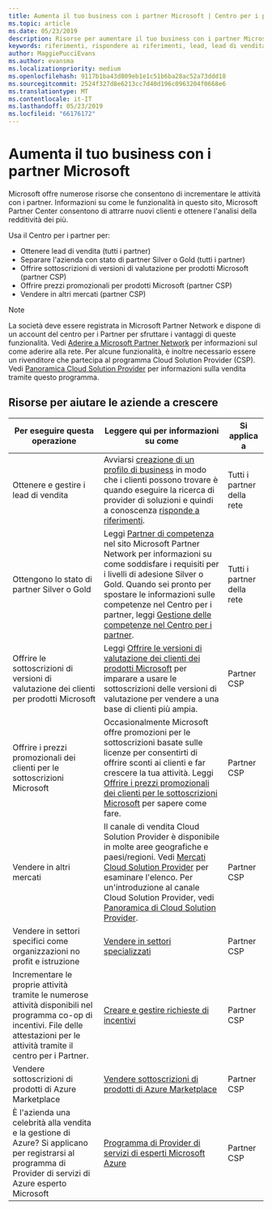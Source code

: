 ```yaml
---
title: Aumenta il tuo business con i partner Microsoft | Centro per i partner
ms.topic: article
ms.date: 05/23/2019
description: Risorse per aumentare il tuo business con i partner Microsoft. Include come ottenere i lead di vendita (riferimenti) da Microsoft.
keywords: riferimenti, rispondere ai riferimenti, lead, lead di vendita, profilo di marketing, profilo aziendale, aumentare il business, opportunità commerciali, competenze, appartenenza silver, appartenenza gold, offerte di versioni di valutazione, espansione del mercato, cloud nazionale
author: MaggiePucciEvans
ms.author: evansma
ms.localizationpriority: medium
ms.openlocfilehash: 9117b1ba43d809eb1e1c51b6ba28ac52a73ddd18
ms.sourcegitcommit: 2524f327d8e6213cc7d40d196c0963204f0668e6
ms.translationtype: MT
ms.contentlocale: it-IT
ms.lasthandoff: 05/23/2019
ms.locfileid: "66176172"
---
```

# <a name="grow-your-microsoft-partner-business"></a>Aumenta il tuo business con i partner Microsoft 

Microsoft offre numerose risorse che consentono di incrementare le attività con i partner. Informazioni su come le funzionalità in questo sito, Microsoft Partner Center consentono di attrarre nuovi clienti e ottenere l'analisi della redditività dei più.

Usa il Centro per i partner per:

- Ottenere lead di vendita (tutti i partner)
- Separare l'azienda con stato di partner Silver o Gold (tutti i partner)
- Offrire sottoscrizioni di versioni di valutazione per prodotti Microsoft (partner CSP)
- Offrire prezzi promozionali per prodotti Microsoft (partner CSP)
- Vendere in altri mercati (partner CSP)

> [!NOTE]  
> La società deve essere registrata in Microsoft Partner Network e dispone di un account del centro per i Partner per sfruttare i vantaggi di queste funzionalità. Vedi [Aderire a Microsoft Partner Network](mpn-overview.md) per informazioni sul come aderire alla rete. Per alcune funzionalità, è inoltre necessario essere un rivenditore che partecipa al programma Cloud Solution Provider (CSP). Vedi [Panoramica Cloud Solution Provider](csp-overview.md) per informazioni sulla vendita tramite questo programma.

## <a name="resources-to-help-your-business-grow"></a>Risorse per aiutare le aziende a crescere

|  **Per eseguire questa operazione**  |  **Leggere qui per informazioni su come**  |  **Si applica a**  |
|--------------|-----------|--------------
| Ottenere e gestire i lead di vendita | Avviarsi [creazione di un profilo di business](create-a-marketing-profile.md) in modo che i clienti possono trovare è quando eseguire la ricerca di provider di soluzioni e quindi a conoscenza [risponde a riferimenti](responding-to-referrals.md). | Tutti i partner della rete |
| Ottengono lo stato di partner Silver o Gold | Leggi [Partner di competenza](https://partner.microsoft.com/membership/competencies) nel sito Microsoft Partner Network per informazioni su come soddisfare i requisiti per i livelli di adesione Silver o Gold. Quando sei pronto per spostare le informazioni sulle competenze nel Centro per i partner, leggi [Gestione delle competenze nel Centro per i partner](competencies.md). | Tutti i partner della rete |
| Offrire le sottoscrizioni di versioni di valutazione dei clienti per prodotti Microsoft | Leggi [Offrire le versioni di valutazione dei clienti dei prodotti Microsoft](offer-your-customers-trials-of-microsoft-products.md) per imparare a usare le sottoscrizioni delle versioni di valutazione per vendere a una base di clienti più ampia.| Partner CSP |
| Offrire i prezzi promozionali dei clienti per le sottoscrizioni Microsoft  | Occasionalmente Microsoft offre promozioni per le sottoscrizioni basate sulle licenze per consentirti di offrire sconti ai clienti e far crescere la tua attività. Leggi [Offrire i prezzi promozionali dei clienti per le sottoscrizioni Microsoft](promotions.md) per sapere come fare. | Partner CSP |
| Vendere in altri mercati | Il canale di vendita Cloud Solution Provider è disponibile in molte aree geografiche e paesi/regioni. Vedi [Mercati Cloud Solution Provider](agreements.md) per esaminare l'elenco. Per un'introduzione al canale Cloud Solution Provider, vedi [Panoramica di Cloud Solution Provider](csp-overview.md).  | Partner CSP |
Vendere in settori specifici come organizzazioni no profit e istruzione|[Vendere in settori specializzati](get-special-pricing-for-offers.md)|Partner CSP|
|Incrementare le proprie attività tramite le numerose attività disponibili nel programma co-op di incentivi. File delle attestazioni per le attività tramite il centro per i Partner.| [Creare e gestire richieste di incentivi](create-incentives-claims.md)|Partner CSP|
|Vendere sottoscrizioni di prodotti di Azure Marketplace|[Vendere sottoscrizioni di prodotti di Azure Marketplace](sell-marketplace-products.md)|Partner CSP|
|È l'azienda una celebrità alla vendita e la gestione di Azure? Si applicano per registrarsi al programma di Provider di servizi di Azure esperto Microsoft|[Programma di Provider di servizi di esperti Microsoft Azure](azure-expert-msp.md)|Partner CSP|
